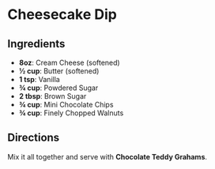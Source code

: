 # Cheesecake Dip

## Ingredients

* **8oz**: Cream Cheese (softened)
* **½ cup**: Butter (softened)
* **1 tsp**: Vanilla
* **¾ cup**: Powdered Sugar
* **2 tbsp**: Brown Sugar
* **¾ cup**: Mini Chocolate Chips
* **¾ cup**: Finely Chopped Walnuts

## Directions

Mix it all together and serve with **Chocolate Teddy Grahams**.
